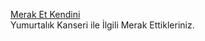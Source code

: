 <p>
<a href="https://www.meraketkendini.com/">Merak Et Kendini</a>
<br>Yumurtalık Kanseri ile İlgili Merak Ettikleriniz.
</p> 